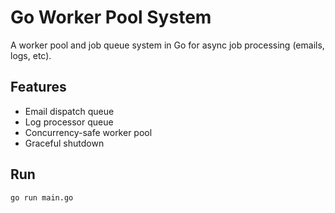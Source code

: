 # Go Worker Pool System

A worker pool and job queue system in Go for async job processing (emails, logs, etc).

## Features
- Email dispatch queue
- Log processor queue
- Concurrency-safe worker pool
- Graceful shutdown

## Run
```bash
go run main.go
